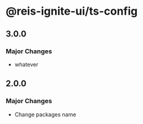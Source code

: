 # @reis-ignite-ui/ts-config

## 3.0.0

### Major Changes

- whatever

## 2.0.0

### Major Changes

- Change packages name
